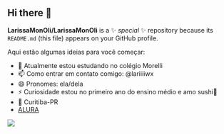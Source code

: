## Hi there 👋

**LarissaMonOli/LarissaMonOli** is a ✨ _special_ ✨ repository because its `README.md` (this file) appears on your GitHub profile.

Aqui estão algumas ideias para você começar:

- 🔭 Atualmente estou estudando no colégio Morelli
- 📫 Como entrar em contato comigo: @lariiiiwx
- 😄 Pronomes: ela/dela
- ⚡ Curiosidade estou no primeiro ano do ensino médio e amo sushi🍣
- 📍 Curitiba-PR
- [ALURA](www.alura.com.br)

![](https://media.tenor.com/SG2Y2dkZvqoAAAAM/ori.gi)

